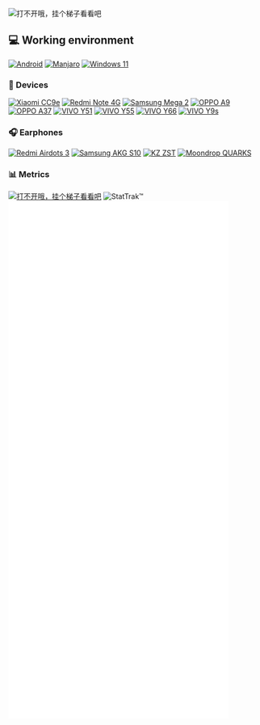 ![打不开哦，挂个梯子看看吧](https://capsule-render.vercel.app/api?type=Waving&color=timeGradient&height=250&animation=fadeIn&section=header&text=e5u&fontSize=68)

## 💻 Working environment
[![Android](https://img.shields.io/badge/Android%2013-3DDC84?style=for-the-badge&logo=android&logoColor=white)](https://www.android.com/android-13/)
[![Manjaro](https://img.shields.io/badge/Manjaro-35BF5C?style=for-the-badge&logo=Manjaro&logoColor=white)](https://manjaro.org)
[![Windows 11](https://img.shields.io/badge/Windows%2011-%230079d5.svg?style=for-the-badge&logo=Windows%2011&logoColor=white)](https://www.microsoft.com/windows/windows-11)

### 📱 Devices
[![Xiaomi CC9e](https://img.shields.io/badge/Xiaomi%20CC9e-fd4900?style=flat-square&logo=xiaomi&logoColor=ffffff)](https://www.mi.com/micc9e)
[![Redmi Note 4G](https://img.shields.io/badge/Redmi%20Note%204G-fd4900?style=flat-square&logo=xiaomi&logoColor=ffffff)](https://www.mi.com/note4g)
[![Samsung Mega 2](https://img.shields.io/badge/Samsang%20Mega%202-1428a0?style=flat-square&logo=Samsung&logoColor=ffffff)](https://www.samsung.com/cn/support/model/SM-G7508NKQCHC/)
[![OPPO A9](https://img.shields.io/badge/OPPO%20A9-0f743d?style=flat-square)](https://www.oppo.com/en/smartphones/series-a/a9/)
[![OPPO A37](https://img.shields.io/badge/OPPO%20A37-0f743d?style=flat-square)](https://www.oppo.com/in/smartphones/series-a/a37)
[![VIVO Y51](https://img.shields.io/badge/Vivo%20Y51%202015-415fff?style=flat-square)](#)
[![VIVO Y55](https://img.shields.io/badge/Vivo%20Y55%202016-415fff?style=flat-square)](https://www.vivo.com/vivo/param/y55)
[![VIVO Y66](https://img.shields.io/badge/Vivo%20Y66-415fff?style=flat-square)](https://www.vivo.com/vivo/param/y66)
[![VIVO Y9s](https://img.shields.io/badge/Vivo%20Y9s-415fff?style=flat-square)](https://www.vivo.com/vivo/param/y9s)

### 🎧 Earphones
[![Redmi Airdots 3](https://img.shields.io/badge/Redmi%20Airdots%203-fd4900?style=flat-square&logo=xiaomi&logoColor=ffffff)](#)
[![Samsung AKG S10](https://img.shields.io/badge/Samsang%20AKG%20S10-1428a0?style=flat-square&logo=Samsung&logoColor=ffffff)](https://www.akg.com/samsungxakg.html)
[![KZ ZST](https://img.shields.io/badge/KZ%20ZST-292421?style=flat-square)](https://www.kzacoustics.com/2017/qterj_1027/5.html)
[![Moondrop QUARKS](https://img.shields.io/badge/Moondrop%20QUARKS-808A87?style=flat-square)](https://moondroplab.com/cn/products/quarks)

### 📊 Metrics
[![打不开哦，挂个梯子看看吧](https://raw.githubusercontent.com/e5u/netease-cloud-music-card/main/card.svg)](https://music.163.com/#/user/home?id=2117389815)
![StatTrak™](https://count.getloli.com/get/@e5u?theme=asoul)
![打不开哦，挂个梯子看看吧](https://raw.githubusercontent.com/e5u/e5u/main/github-metrics.svg)
